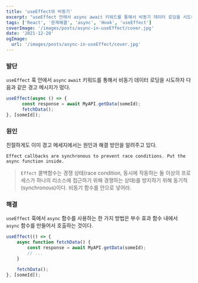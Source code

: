 ```yaml
---
title: 'useEffect와 비동기'
excerpt: "useEffect 안에서 async await 키워드를 통해서 비동기 데이터 로딩을 시도하자 경고 메시지가 떴다."
tags: ['React', '문제해결', 'async', 'Hook', 'useEffect']
coverImage: '/images/posts/async-in-useEffect/cover.jpg'
date: '2021-12-20'
ogImage:
  url: '/images/posts/async-in-useEffect/cover.jpg'
---
```


### 발단

`useEffect` 훅 안에서 `async` `await` 키워드를 통해서 비동기 데이터 로딩을 시도하자 다음과 같은 경고 메시지가 떴다.

```jsx
useEffect(async () => {
      const response = await MyAPI.getData(someId);
      fetchData();
}, [someId]);
```


### 원인

친절하게도 이미 경고 메세지에서는 원인과 해결 방안을 알려주고 있다. 

`Effect callbacks are synchronous to prevent race conditions. Put the async function inside.`

> `Effect` 콜백함수는 경쟁 상태(race condition, 동시에 작동하는 둘 이상의 프로세스가 하나의 리소스에 접근하기 위해 경쟁하는 상태)를 방지하기 위해 동기적(synchronous)이다. 비동기 함수를 안으로 넣어라.

### 해결

`useEffect` 훅에서 `async` 함수를 사용하는 한 가지 방법은 부수 효과 함수 내에서 `async` 함수를 만들어서 호출하는 것이다.

```jsx
useEffect(() => {
    async function fetchData() {
        const response = await MyAPI.getData(someId);
        // ...
    }

    fetchData();
}, [someId]); 
```
